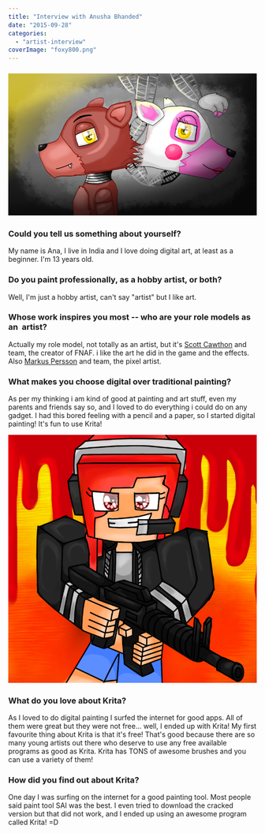 ```yaml
---
title: "Interview with Anusha Bhanded"
date: "2015-09-28"
categories: 
  - "artist-interview"
coverImage: "foxy800.png"
---
```


### [![foxy800](images/foxy800.png)](https://krita.org/wp-content/uploads/2015/09/FOXY-FOXY.png)

### Could you tell us something about yourself?

My name is Ana, I live in India and I love doing digital art, at least as a beginner. I'm 13 years old.

### Do you paint professionally, as a hobby artist, or both?

Well, I'm just a hobby artist, can't say "artist" but I like art.

### Whose work inspires you most -- who are your role models as an  artist?

Actually my role model, not totally as an artist, but it's [Scott Cawthon](http://www.scottgames.com/) and team, the creator of FNAF. i like the art he did in the game and the effects. Also [Markus Persson](https://en.wikipedia.org/wiki/Markus_Persson) and team, the pixel artist.

### What makes you choose digital over traditional painting?

As per my thinking i am kind of good at painting and art stuff, even my parents and friends say so, and I loved to do everything i could do on any gadget. I had this bored feeling with a pencil and a paper, so I started digital painting! It's fun to use Krita!

[![profile800](images/profile800.png)](https://krita.org/wp-content/uploads/2015/09/profile-help.png)

### What do you love about Krita?

As I loved to do digital painting I surfed the internet for good apps. All of them were great but they were not free... well, I ended up with Krita! My first favourite thing about Krita is that it's free! That's good because there are so many young artists out there who deserve to use any free available programs as good as Krita. Krita has TONS of awesome brushes and you can use a variety of them!

### How did you find out about Krita?

One day I was surfing on the internet for a good painting tool. Most people said paint tool SAI was the best. I even tried to download the cracked version but that did not work, and I ended up using an awesome program called Krita! =D

